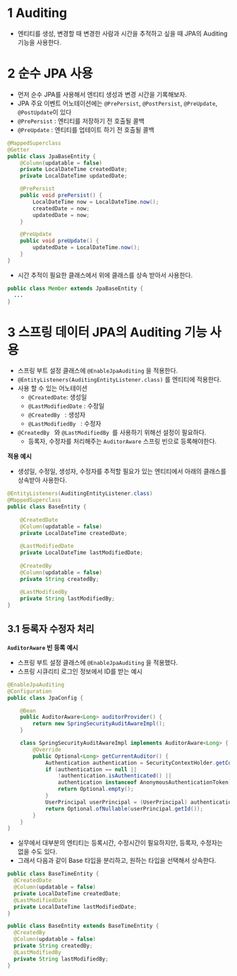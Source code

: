 # 1 Auditing

* 엔티티를 생성, 변경할 때 변경한 사람과 시간을 추적하고 싶을 때 JPA의 Auditing 기능을 사용한다.



# 2 순수 JPA 사용 

* 먼저 순수 JPA를 사용해서 엔티티 생성과 변경 시간을 기록해보자.
* JPA 주요 이벤트 어노테이션에는 `@PrePersist`, `@PostPersist`, `@PreUpdate`, `@PostUpdate`이 있다
*  `@PrePersist` : 엔티티를 저장하기 전 호출될 콜백
*  `@PreUpdate` : 엔티티를 업테이트 하기 전 호출될 콜백

```java
@MappedSuperclass
@Getter
public class JpaBaseEntity {
    @Column(updatable = false)
    private LocalDateTime createdDate;
    private LocalDateTime updatedDate;

    @PrePersist
    public void prePersist() {
        LocalDateTime now = LocalDateTime.now();
        createdDate = now;
        updatedDate = now;
    }

    @PreUpdate
    public void preUpdate() {
        updatedDate = LocalDateTime.now();
    }
}
```

* 시간 추적이 필요한 클래스에서 위에 클래스를 상속 받아서 사용한다.

```java
public class Member extends JpaBaseEntity {
  ...
}
```



# 3 스프링 데이터 JPA의 Auditing 기능 사용

* 스프링 부트 설정 클래스에 `@EnableJpaAuditing` 을 적용한다.
* `@EntityListeners(AuditingEntityListener.class)` 를 엔티티에 적용한다.
* 사용 할 수 있는 어노테이션
  * `@CreatedDate`: 생성일
  * `@LastModifiedDate` : 수정일
  * `@CreatedBy ` : 생성자
  * `@LastModifiedBy ` : 수정자
* `@CreatedBy ` 와 `@LastModifiedBy `를 사용하기 위해선 설정이 필요하다.
  * 등록자, 수정자를 처리해주는 `AuditorAware` 스프링 빈으로 등록해야한다.



**적용 예시** 

* 생성일, 수정일, 생성자, 수정자를 추적할 필요가 있는 엔티티에서 아래의 클래스를 상속받아 사용한다.

```java
@EntityListeners(AuditingEntityListener.class)
@MappedSuperclass
public class BaseEntity {
    
    @CreatedDate
    @Column(updatable = false)
    private LocalDateTime createdDate;
    
    @LastModifiedDate
    private LocalDateTime lastModifiedDate;
    
    @CreatedBy
    @Column(updatable = false)
    private String createdBy;
    
    @LastModifiedBy
    private String lastModifiedBy;
}
```



## 3.1 등록자 수정자 처리

**`AuditorAware` 빈 등록 예시**

* 스프링 부트 설정 클래스에 `@EnableJpaAuditing` 을 적용했다.
* 스프링 시큐리티 로그인 정보에서 ID를 받는 예시

```java
@EnableJpaAuditing
@Configuration
public class JpaConfig {

    @Bean
    public AuditorAware<Long> auditorProvider() {
        return new SpringSecurityAuditAwareImpl();
    }

    class SpringSecurityAuditAwareImpl implements AuditorAware<Long> {
        @Override
        public Optional<Long> getCurrentAuditor() {
            Authentication authentication = SecurityContextHolder.getContext().getAuthentication();
            if (authentication == null ||
                !authentication.isAuthenticated() ||
                authentication instanceof AnonymousAuthenticationToken) {
                return Optional.empty();
            }
            UserPrincipal userPrincipal = (UserPrincipal) authentication.getPrincipal();
            return Optional.ofNullable(userPrincipal.getId());
        }
    }
}
```

* 실무에서 대부분의 엔티티는 등록시간, 수정시간이 필요하지만, 등록자, 수정자는 없을 수도 있다. 
* 그래서 다음과 같이 Base 타입을 분리하고, 원하는 타입을 선택해서 상속한다.

```java
public class BaseTimeEntity {
  @CreatedDate
  @Column(updatable = false)
  private LocalDateTime createdDate;
  @LastModifiedDate
  private LocalDateTime lastModifiedDate;
}
```

```java
public class BaseEntity extends BaseTimeEntity {
  @CreatedBy
  @Column(updatable = false)
  private String createdBy;
  @LastModifiedBy
  private String lastModifiedBy;
}
```



